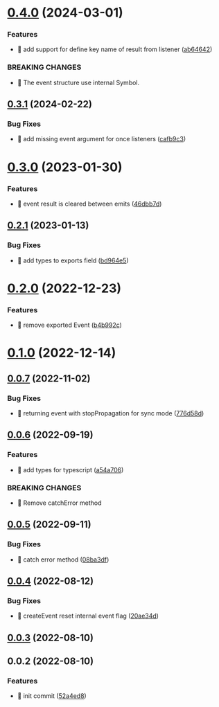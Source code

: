 # [0.4.0](https://github.com/mjancarik/esmj-emitter/compare/v0.3.1...v0.4.0) (2024-03-01)


### Features

* 🎸 add support for define key name of result from listener ([ab64642](https://github.com/mjancarik/esmj-emitter/commit/ab64642e653784f203cfe4626e9edc20ffef5aec))


### BREAKING CHANGES

* 🧨 The event structure use internal Symbol.



## [0.3.1](https://github.com/mjancarik/esmj-emitter/compare/v0.3.0...v0.3.1) (2024-02-22)


### Bug Fixes

* 🐛 add missing event argument for once listeners ([cafb9c3](https://github.com/mjancarik/esmj-emitter/commit/cafb9c3adca4b5b63922dc1fa4efe99a94fb35a2))



# [0.3.0](https://github.com/mjancarik/esmj-emitter/compare/v0.2.1...v0.3.0) (2023-01-30)


### Features

* 🎸 event result is cleared between emits ([46dbb7d](https://github.com/mjancarik/esmj-emitter/commit/46dbb7dad6422f8d6bfc1eb5d81d5f0bbf1947d6))



## [0.2.1](https://github.com/mjancarik/esmj-emitter/compare/v0.2.0...v0.2.1) (2023-01-13)


### Bug Fixes

* 🐛 add types to exports field ([bd964e5](https://github.com/mjancarik/esmj-emitter/commit/bd964e52f5f252907745d28ef64875f62c8c487a))



# [0.2.0](https://github.com/mjancarik/esmj-emitter/compare/v0.1.0...v0.2.0) (2022-12-23)


### Features

* 🎸 remove exported Event ([b4b992c](https://github.com/mjancarik/esmj-emitter/commit/b4b992ce6e17a842bef2bd552a09ffd1dd89db98))



# [0.1.0](https://github.com/mjancarik/esmj-emitter/compare/v0.0.7...v0.1.0) (2022-12-14)



## [0.0.7](https://github.com/mjancarik/esmj-emitter/compare/v0.0.6...v0.0.7) (2022-11-02)


### Bug Fixes

* 🐛 returning event with stopPropagation for sync mode ([776d58d](https://github.com/mjancarik/esmj-emitter/commit/776d58dfda2cfb653ccfb018828cfab70c5bd64d))



## [0.0.6](https://github.com/mjancarik/esmj-emitter/compare/v0.0.5...v0.0.6) (2022-09-19)


### Features

* 🎸 add types for typescript ([a54a706](https://github.com/mjancarik/esmj-emitter/commit/a54a706e6910f996dcd06506de399cc211d348db))


### BREAKING CHANGES

* 🧨 Remove catchError method



## [0.0.5](https://github.com/mjancarik/esmj-emitter/compare/v0.0.4...v0.0.5) (2022-09-11)


### Bug Fixes

* 🐛 catch error method ([08ba3df](https://github.com/mjancarik/esmj-emitter/commit/08ba3df4f273d1b75d79a4411987c4e24a4658d0))



## [0.0.4](https://github.com/mjancarik/esmj-emitter/compare/v0.0.3...v0.0.4) (2022-08-12)


### Bug Fixes

* 🐛 createEvent reset internal event flag ([20ae34d](https://github.com/mjancarik/esmj-emitter/commit/20ae34dcea1e8064c589fdc46a5d787dd734e03f))



## [0.0.3](https://github.com/mjancarik/esmj-emitter/compare/v0.0.2...v0.0.3) (2022-08-10)



## 0.0.2 (2022-08-10)


### Features

* 🎸 init commit ([52a4ed8](https://github.com/mjancarik/esmj-emitter/commit/52a4ed8a0fba5fc175a770f8d7fa96a60991a4e5))



